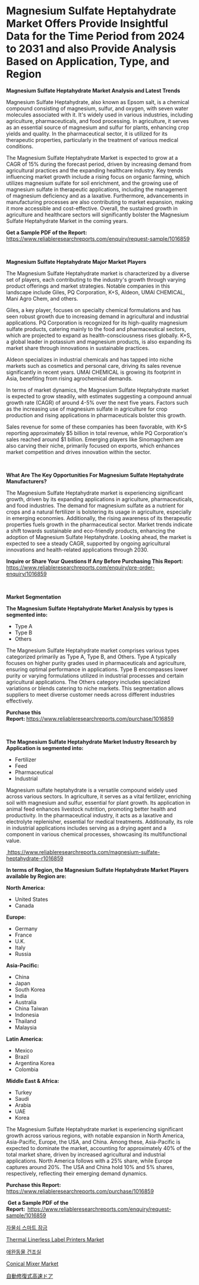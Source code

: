 <p><h1>Magnesium Sulfate Heptahydrate Market Offers Provide Insightful Data for the Time Period from 2024 to 2031 and also Provide Analysis Based on Application, Type, and Region</h1></p><p><strong>Magnesium Sulfate Heptahydrate Market Analysis and Latest Trends</strong></p>
<p><p>Magnesium Sulfate Heptahydrate, also known as Epsom salt, is a chemical compound consisting of magnesium, sulfur, and oxygen, with seven water molecules associated with it. It's widely used in various industries, including agriculture, pharmaceuticals, and food processing. In agriculture, it serves as an essential source of magnesium and sulfur for plants, enhancing crop yields and quality. In the pharmaceutical sector, it is utilized for its therapeutic properties, particularly in the treatment of various medical conditions.</p><p>The Magnesium Sulfate Heptahydrate Market is expected to grow at a CAGR of 15% during the forecast period, driven by increasing demand from agricultural practices and the expanding healthcare industry. Key trends influencing market growth include a rising focus on organic farming, which utilizes magnesium sulfate for soil enrichment, and the growing use of magnesium sulfate in therapeutic applications, including the management of magnesium deficiency and as a laxative. Furthermore, advancements in manufacturing processes are also contributing to market expansion, making it more accessible and cost-effective. Overall, the sustained growth in agriculture and healthcare sectors will significantly bolster the Magnesium Sulfate Heptahydrate Market in the coming years.</p></p>
<p><strong>Get a Sample PDF of the Report:&nbsp;</strong> <a href="https://www.reliableresearchreports.com/enquiry/request-sample/1016859">https://www.reliableresearchreports.com/enquiry/request-sample/1016859</a></p>
<p>&nbsp;</p>
<p><strong>Magnesium Sulfate Heptahydrate Major Market Players</strong></p>
<p><p>The Magnesium Sulfate Heptahydrate market is characterized by a diverse set of players, each contributing to the industry's growth through varying product offerings and market strategies. Notable companies in this landscape include Giles, PQ Corporation, K+S, Aldeon, UMAI CHEMICAL, Mani Agro Chem, and others.</p><p>Giles, a key player, focuses on specialty chemical formulations and has seen robust growth due to increasing demand in agricultural and industrial applications. PQ Corporation is recognized for its high-quality magnesium sulfate products, catering mainly to the food and pharmaceutical sectors, which are projected to expand as health-consciousness rises globally. K+S, a global leader in potassium and magnesium products, is also expanding its market share through innovations in sustainable practices.</p><p>Aldeon specializes in industrial chemicals and has tapped into niche markets such as cosmetics and personal care, driving its sales revenue significantly in recent years. UMAI CHEMICAL is growing its footprint in Asia, benefiting from rising agrochemical demands.</p><p>In terms of market dynamics, the Magnesium Sulfate Heptahydrate market is expected to grow steadily, with estimates suggesting a compound annual growth rate (CAGR) of around 4-5% over the next five years. Factors such as the increasing use of magnesium sulfate in agriculture for crop production and rising applications in pharmaceuticals bolster this growth.</p><p>Sales revenue for some of these companies has been favorable, with K+S reporting approximately $5 billion in total revenue, while PQ Corporation's sales reached around $1 billion. Emerging players like Sinomagchem are also carving their niche, primarily focused on exports, which enhances market competition and drives innovation within the sector.</p></p>
<p>&nbsp;</p>
<p><strong>What Are The Key Opportunities For Magnesium Sulfate Heptahydrate Manufacturers?</strong></p>
<p><p>The Magnesium Sulfate Heptahydrate market is experiencing significant growth, driven by its expanding applications in agriculture, pharmaceuticals, and food industries. The demand for magnesium sulfate as a nutrient for crops and a natural fertilizer is bolstering its usage in agriculture, especially in emerging economies. Additionally, the rising awareness of its therapeutic properties fuels growth in the pharmaceutical sector. Market trends indicate a shift towards sustainable and eco-friendly products, enhancing the adoption of Magnesium Sulfate Heptahydrate. Looking ahead, the market is expected to see a steady CAGR, supported by ongoing agricultural innovations and health-related applications through 2030.</p></p>
<p><strong>Inquire or Share Your Questions If Any Before Purchasing This Report:</strong> <a href="https://www.reliableresearchreports.com/enquiry/pre-order-enquiry/1016859">https://www.reliableresearchreports.com/enquiry/pre-order-enquiry/1016859</a></p>
<p>&nbsp;</p>
<p><strong>Market Segmentation</strong></p>
<p><strong>The Magnesium Sulfate Heptahydrate Market Analysis by types is segmented into:</strong></p>
<p><ul><li>Type A</li><li>Type B</li><li>Others</li></ul></p>
<p><p>The Magnesium Sulfate Heptahydrate market comprises various types categorized primarily as Type A, Type B, and Others. Type A typically focuses on higher purity grades used in pharmaceuticals and agriculture, ensuring optimal performance in applications. Type B encompasses lower purity or varying formulations utilized in industrial processes and certain agricultural applications. The Others category includes specialized variations or blends catering to niche markets. This segmentation allows suppliers to meet diverse customer needs across different industries effectively.</p></p>
<p><strong>Purchase this Report:&nbsp;</strong><a href="https://www.reliableresearchreports.com/purchase/1016859">https://www.reliableresearchreports.com/purchase/1016859</a></p>
<p>&nbsp;</p>
<p><strong>The Magnesium Sulfate Heptahydrate Market Industry Research by Application is segmented into:</strong></p>
<p><ul><li>Fertilizer</li><li>Feed</li><li>Pharmaceutical</li><li>Industrial</li></ul></p>
<p><p>Magnesium sulfate heptahydrate is a versatile compound widely used across various sectors. In agriculture, it serves as a vital fertilizer, enriching soil with magnesium and sulfur, essential for plant growth. Its application in animal feed enhances livestock nutrition, promoting better health and productivity. In the pharmaceutical industry, it acts as a laxative and electrolyte replenisher, essential for medical treatments. Additionally, its role in industrial applications includes serving as a drying agent and a component in various chemical processes, showcasing its multifunctional value.</p></p>
<p><a href="https://www.reliableresearchreports.com/magnesium-sulfate-heptahydrate-r1016859">&nbsp;https://www.reliableresearchreports.com/magnesium-sulfate-heptahydrate-r1016859</a></p>
<p><strong>In terms of Region, the Magnesium Sulfate Heptahydrate Market Players available by Region are:</strong></p>
<p>
    <p> <strong> North America: </strong>
        <ul>
            <li>United States</li>
            <li>Canada</li>
        </ul>
        </p> 
    <p> <strong> Europe: </strong>
        <ul>
            <li>Germany</li>
            <li>France</li>
            <li>U.K.</li>
            <li>Italy</li>
            <li>Russia</li>
        </ul>
        </p> 
    <p> <strong> Asia-Pacific: </strong>
        <ul>
            <li>China</li>
            <li>Japan</li>
            <li>South Korea</li>
            <li>India</li>
            <li>Australia</li>
            <li>China Taiwan</li>
            <li>Indonesia</li>
            <li>Thailand</li>
            <li>Malaysia</li>
        </ul>
        </p> 
    <p> <strong> Latin America: </strong>
        <ul>
            <li>Mexico</li>
            <li>Brazil</li>
            <li>Argentina Korea</li>
            <li>Colombia</li>
        </ul>
        </p> 
    <p> <strong> Middle East & Africa: </strong>
        <ul>
            <li>Turkey</li>
            <li>Saudi</li>
            <li>Arabia</li>
            <li>UAE</li>
            <li>Korea</li>
        </ul>
    </p>
    </p>
<p><p>The Magnesium Sulfate Heptahydrate market is experiencing significant growth across various regions, with notable expansion in North America, Asia-Pacific, Europe, the USA, and China. Among these, Asia-Pacific is expected to dominate the market, accounting for approximately 40% of the total market share, driven by increased agricultural and industrial applications. North America follows with a 25% share, while Europe captures around 20%. The USA and China hold 10% and 5% shares, respectively, reflecting their emerging demand dynamics.</p></p>
<p><strong>Purchase this Report: </strong><a href="https://www.reliableresearchreports.com/purchase/1016859">https://www.reliableresearchreports.com/purchase/1016859</a></p>
<p>&nbsp;<strong>Get a Sample PDF of the Report:&nbsp;&nbsp;</strong><a href="https://www.reliableresearchreports.com/enquiry/request-sample/1016859">https://www.reliableresearchreports.com/enquiry/request-sample/1016859</a></p>
<p><strong></strong></p>
<p><p><a href="https://medium.com/@jasonhill6262/%ED%8C%A8%EB%93%9C%EB%9D%BD-%EC%8A%A4%EB%A7%88%ED%8A%B8-%EB%9D%BD-%EC%8B%9C%EC%9E%A5-%EA%B7%9C%EB%AA%A8-%EB%B0%8F-%EC%A0%90%EC%9C%A0%EC%9C%A8-%EB%B6%84%EC%84%9D-%EC%84%B1%EC%9E%A5-%EC%B6%94%EC%84%B8-%EB%B0%8F-%EC%98%88%EC%B8%A1-2024-2031-1e3953f794c1">자물쇠 스마트 잠금</a></p><p><a href="https://medium.com/@elizbethsmithb20/the-thermal-linerless-label-printers-market-has-experienced-impressive-growth-in-recent-years-d1cf2e647efa">Thermal Linerless Label Printers Market</a></p><p><a href="https://medium.com/@leannebruen2023/%EC%84%B8%EA%B3%84-pet-drying-room-market-%EC%9D%80-2024%EC%97%90%EC%84%9C-2031%EB%A1%9C-%EC%97%B0%ED%8F%89%EA%B7%A0-%EC%A6%9D%EA%B0%80%EC%9C%A8%EC%9D%84-%EB%B3%B4%EC%9D%BC-%EA%B2%83%EC%9C%BC%EB%A1%9C-%EC%98%88%EC%83%81%EB%90%A9%EB%8B%88%EB%8B%A4-1f4b59e77531">애완동물 건조실</a></p><p><a href="https://medium.com/@elizbethsmithb20/the-conical-mixer-market-decisions-are-mostly-driven-by-resource-optimization-and-0f41ba1f6516">Conical Mixer Market</a></p><p><a href="https://medium.com/@henriettemills1/self-repairing-high-speed-doors-market-%E3%81%AF-%E3%82%B3%E3%82%B9%E3%83%88%E7%AE%A1%E7%90%86%E3%81%A8%E5%8A%B9%E7%8E%87%E5%90%91%E4%B8%8A%E3%82%92%E5%84%AA%E5%85%88%E3%81%97%E3%81%BE%E3%81%99-%E3%81%95%E3%82%89%E3%81%AB-%E5%A0%B1%E5%91%8A%E6%9B%B8%E3%81%AF%E5%B8%82%E5%A0%B4%E3%81%AE%E9%9C%80%E8%A6%81%E9%9D%A2%E3%81%A8%E4%BE%9B%E7%B5%A6%E9%9D%A2%E3%81%AE%E4%B8%A1%E6%96%B9%E3%82%92%E3%82%AB%E3%83%90%E3%83%BC%E3%81%97%E3%81%A6%E3%81%84%E3%81%BE%E3%81%99-b2ad849a4346">自動修復式高速ドア</a></p></p>